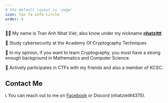 ```yaml
---
# the default layout is 'page'
icon: fas fa-info-circle
order: 4
---
```



👨‍💼 My name is Tran Anh Nhat Viet, also know under my nickname [**nhatzittt**]()

👜 ‍Study cybersecurity at the Academy Of Cryptography Techniques

👾 In my opinion, if you want to learn Cryptography, you must have a strong enough background in Mathematics and Computer Science. 

🚩 Actively participates in CTFs with my friends and also a member of KCSC.

## Contact Me

📞 You can reach out to me on [Facebook](https://www.facebook.com/nhatziet1809) or Discord (nhatziet#4375).
